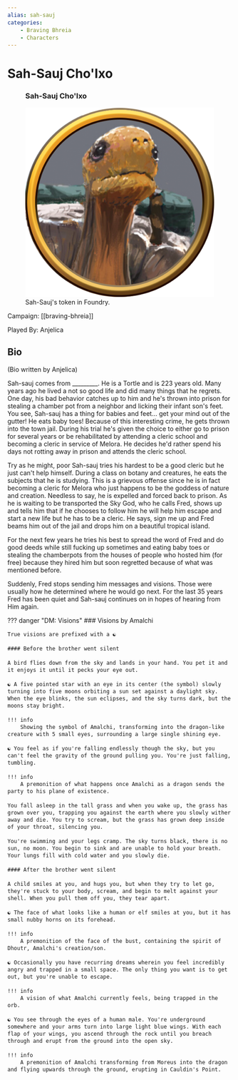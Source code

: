```yaml
---
alias: sah-sauj
categories:
    - Braving Bhreia
    - Characters
---
```

# Sah-Sauj Cho'Ixo

<figure class="infobox right">
  <h3>Sah-Sauj Cho'Ixo</h3>
  <img src="/assets/images/sah-sauj.png" />
  <figcaption>
    Sah-Sauj's token in Foundry.
  </figcaption>
</figure>

Campaign: [[braving-bhreia]]

Played By: Anjelica

## Bio

(Bio written by Anjelica)

Sah-sauj comes from _________. He is a Tortle and is 223 years old. Many years ago he lived a not so good life and did many things that he regrets. One day, his bad behavior catches up to him and he's thrown into prison for stealing a chamber pot from a neighbor and licking their infant son's feet. You see, Sah-sauj has a thing for babies and feet… get your mind out of the gutter! He eats baby toes! Because of this interesting crime, he gets thrown into the town jail. During his trial he's given the choice to either go to prison for several years or be rehabilitated by attending a cleric school and becoming a cleric in service of Melora. He decides he'd rather spend his days not rotting away in prison and attends the cleric school.

Try as he might, poor Sah-sauj tries his hardest to be a good cleric but he just can't help himself. During a class on botany and creatures, he eats the subjects that he is studying. This is a grievous offense since he is in fact becoming a cleric for Melora who just happens to be the goddess of nature and creation. Needless to say, he is expelled and forced back to prison. As he is waiting to be transported the Sky God, who he calls Fred, shows up and tells him that if he chooses to follow him he will help him escape and start a new life but he has to be a cleric. He says, sign me up and Fred beams him out of the jail and drops him on a beautiful tropical island.

For the next few years he tries his best to spread the word of Fred and do good deeds while still fucking up sometimes and eating baby toes or stealing the chamberpots from the houses of people who hosted him (for free) because they hired him but soon regretted because of what was mentioned before.

Suddenly, Fred stops sending him messages and visions. Those were usually how he determined where he would go next. For the last 35 years Fred has been quiet and Sah-sauj continues on in hopes of hearing from Him again.

??? danger "DM: Visions"
    ### Visions by Amalchi

    True visions are prefixed with a ☯️

    #### Before the brother went silent

    A bird flies down from the sky and lands in your hand. You pet it and it enjoys it until it pecks your eye out.

    ☯️ A five pointed star with an eye in its center (the symbol) slowly turning into five moons orbiting a sun set against a daylight sky. When the eye blinks, the sun eclipses, and the sky turns dark, but the moons stay bright.

    !!! info
        Showing the symbol of Amalchi, transforming into the dragon-like creature with 5 small eyes, surrounding a large single shining eye.

    ☯️ You feel as if you're falling endlessly though the sky, but you can't feel the gravity of the ground pulling you. You're just falling, tumbling.

    !!! info
        A premonition of what happens once Amalchi as a dragon sends the party to his plane of existence.

    You fall asleep in the tall grass and when you wake up, the grass has grown over you, trapping you against the earth where you slowly wither away and die. You try to scream, but the grass has grown deep inside of your throat, silencing you.

    You're swimming and your legs cramp. The sky turns black, there is no sun, no moon. You begin to sink and are unable to hold your breath. Your lungs fill with cold water and you slowly die.

    #### After the brother went silent

    A child smiles at you, and hugs you, but when they try to let go, they're stuck to your body, scream, and begin to melt against your shell. When you pull them off you, they tear apart.

    ☯️ The face of what looks like a human or elf smiles at you, but it has small nubby horns on its forehead.

    !!! info
        A premonition of the face of the bust, containing the spirit of Dhoutr, Amalchi's creation/son.

    ☯️ Occasionally you have recurring dreams wherein you feel incredibly angry and trapped in a small space. The only thing you want is to get out, but you're unable to escape.

    !!! info
        A vision of what Amalchi currently feels, being trapped in the orb.

    ☯️ You see through the eyes of a human male. You're underground somewhere and your arms turn into large light blue wings. With each flap of your wings, you ascend through the rock until you breach through and erupt from the ground into the open sky.

    !!! info
        A premonition of Amalchi transforming from Moreus into the dragon and flying upwards through the ground, erupting in Cauldin's Point.
